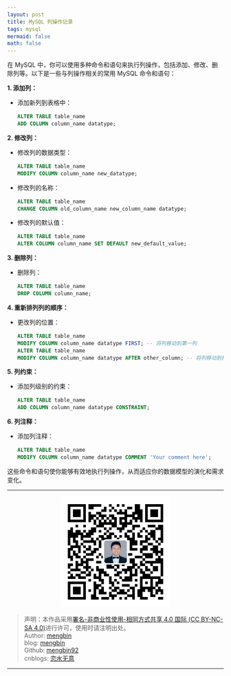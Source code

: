 ```yaml
---
layout: post
title: MySQL 列操作记录
tags: mysql
mermaid: false
math: false
---  
```


在 MySQL 中，你可以使用多种命令和语句来执行列操作，包括添加、修改、删除列等。以下是一些与列操作相关的常用 MySQL 命令和语句：

**1. 添加列：**

- 添加新列到表格中：
  ```sql
  ALTER TABLE table_name
  ADD COLUMN column_name datatype;
  ```

**2. 修改列：**

- 修改列的数据类型：
  ```sql
  ALTER TABLE table_name
  MODIFY COLUMN column_name new_datatype;
  ```

- 修改列的名称：
  ```sql
  ALTER TABLE table_name
  CHANGE COLUMN old_column_name new_column_name datatype;
  ```

- 修改列的默认值：
  ```sql
  ALTER TABLE table_name
  ALTER COLUMN column_name SET DEFAULT new_default_value;
  ```

**3. 删除列：**

- 删除列：
  ```sql
  ALTER TABLE table_name
  DROP COLUMN column_name;
  ```

**4. 重新排列列的顺序：**

- 更改列的位置：
  ```sql
  ALTER TABLE table_name
  MODIFY COLUMN column_name datatype FIRST; -- 将列移动到第一列
  ALTER TABLE table_name
  MODIFY COLUMN column_name datatype AFTER other_column; -- 将列移动到指定列之后
  ```

**5. 列约束：**

- 添加列级别的约束：
  ```sql
  ALTER TABLE table_name
  ADD COLUMN column_name datatype CONSTRAINT;
  ```

**6. 列注释：**

- 添加列注释：
  ```sql
  ALTER TABLE table_name
  MODIFY COLUMN column_name datatype COMMENT 'Your comment here';
  ```

这些命令和语句使你能够有效地执行列操作，从而适应你的数据模型的演化和需求变化。  

---

<div align="center">
  <img src="../img/qrcode_wechat.jpg" alt="孟斯特">
</div>

> 声明：本作品采用[署名-非商业性使用-相同方式共享 4.0 国际 (CC BY-NC-SA 4.0)](https://creativecommons.org/licenses/by-nc-sa/4.0/deed.zh)进行许可，使用时请注明出处。  
> Author: [mengbin](mengbin1992@outlook.com)  
> blog: [mengbin](https://mengbin.top)  
> Github: [mengbin92](https://mengbin92.github.io/)  
> cnblogs: [恋水无意](https://www.cnblogs.com/lianshuiwuyi/)  

---


